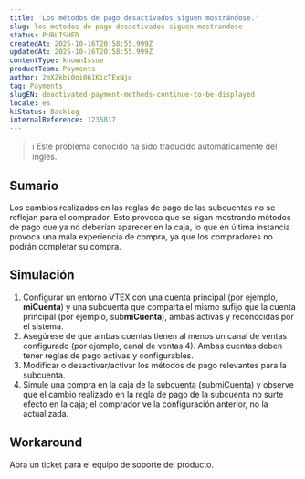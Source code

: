 ```yaml
---
title: 'Los métodos de pago desactivados siguen mostrándose.'
slug: los-metodos-de-pago-desactivados-siguen-mostrandose
status: PUBLISHED
createdAt: 2025-10-16T20:58:55.999Z
updatedAt: 2025-10-16T20:58:55.999Z
contentType: knownIssue
productTeam: Payments
author: 2mXZkbi0oi061KicTExNjo
tag: Payments
slugEN: deactivated-payment-methods-continue-to-be-displayed
locale: es
kiStatus: Backlog
internalReference: 1235817
---
```


>ℹ️ Este problema conocido ha sido traducido automáticamente del inglés.

## Sumario


Los cambios realizados en las reglas de pago de las subcuentas no se reflejan para el comprador. Esto provoca que se sigan mostrando métodos de pago que ya no deberían aparecer en la caja, lo que en última instancia provoca una mala experiencia de compra, ya que los compradores no podrán completar su compra.

## Simulación



1. Configurar un entorno VTEX con una cuenta principal (por ejemplo, **miCuenta**) y una subcuenta que comparta el mismo sufijo que la cuenta principal (por ejemplo, sub**miCuenta**), ambas activas y reconocidas por el sistema.
2. Asegúrese de que ambas cuentas tienen al menos un canal de ventas configurado (por ejemplo, canal de ventas 4). Ambas cuentas deben tener reglas de pago activas y configurables.
3. Modificar o desactivar/activar los métodos de pago relevantes para la subcuenta.
4. Simule una compra en la caja de la subcuenta (submiCuenta) y observe que el cambio realizado en la regla de pago de la subcuenta no surte efecto en la caja; el comprador ve la configuración anterior, no la actualizada.

## Workaround


Abra un ticket para el equipo de soporte del producto.



